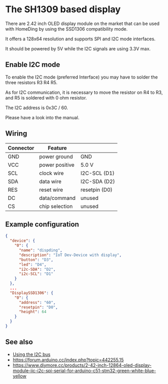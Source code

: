 # The SH1309 based display

There are 2.42 inch OLED display module on the market that can be used with HomeDing by using the SSD1306 compatibility mode.

It offers a 128x64 resolution and supports SPI and I2C mode interfaces.

It should be powered by 5V while the I2C signals are using 3.3V max. 

## Enable I2C mode

To enable the I2C mode (preferred Interface) you may have to solder the three resistors R3 R4 R5.

As for I2C communication, it is necessary to move the resistor on R4 to R3, and R5 is soldered with 0 ohm resistor.

The I2C address is 0x3C / 60.

Please have a look into the manual. 

## Wiring

| Connector | Feature        |               |
| --------- | -------------- | ------------- |
| GND       | power ground   | GND           |
| VCC       | power positive | 5.0 V         |
| SCL       | clock wire     | I2C-SCL (D1)  |
| SDA       | data wire      | I2C-SDA (D2)  |
| RES       | reset wire     | resetpin (D0) |
| DC        | data/command   | unused        |
| CS        | chip selection | unused        |


## Example configuration

```JSON
{
  "device": {
    "0": {
      "name": "dispding",
      "description": "IoT Dev-Device with display",
      "button": "D3",
      "led": "D4",
      "i2c-SDA": "D2",
      "i2c-SCL": "D1"
    }
  },
  ...
  "DisplaySSD1306": {
    "0": {
      "address": "60",
      "resetpin": "D0",
      "height": 64
    }
  }
}
```


## See also 

* [Using the I2C bus](/i2c.md)
* <https://forum.arduino.cc/index.php?topic=442255.15>
* <https://www.diymore.cc/products/2-42-inch-12864-oled-display-module-iic-i2c-spi-serial-for-arduino-c51-stm32-green-white-blue-yellow>
